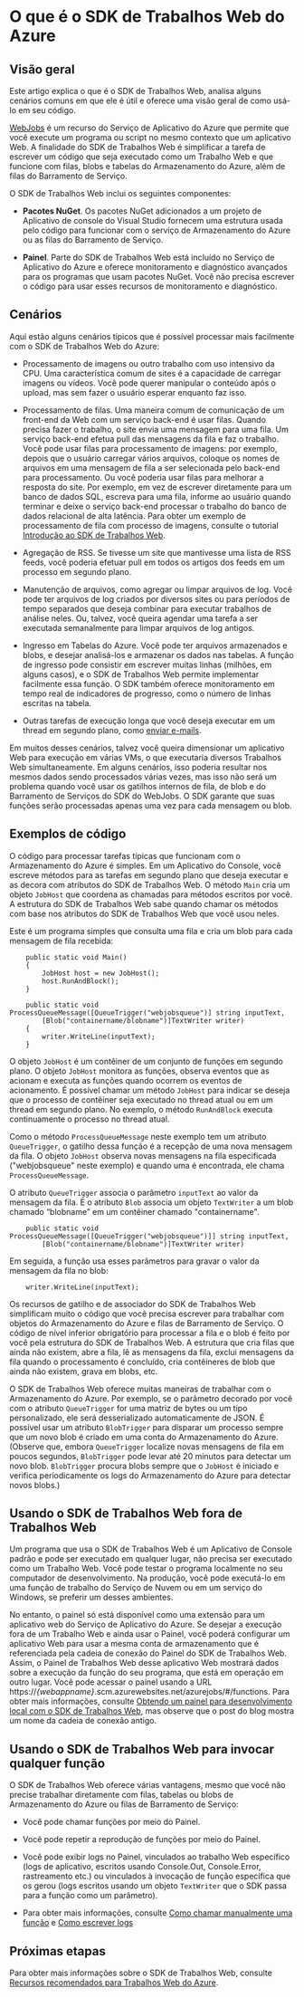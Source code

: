 <properties 
	pageTitle="O que é o SDK de Trabalhos Web do Azure" 
	description="Uma introdução ao SDK de Trabalhos Web do Azure. Explica o que é o SDK, cenários típicos em que ele é útil e exemplos de código." 
	services="app-service\web, storage" 
	documentationCenter=".net" 
	authors="tdykstra" 
	manager="wpickett" 
	editor="jimbe"/>

<tags 
	ms.service="app-service-web" 
	ms.workload="web" 
	ms.tgt_pltfrm="na" 
	ms.devlang="na" 
	ms.topic="article" 
	ms.date="09/22/2015" 
	ms.author="tdykstra"/>

# O que é o SDK de Trabalhos Web do Azure

## <a id="overview"></a>Visão geral

Este artigo explica o que é o SDK de Trabalhos Web, analisa alguns cenários comuns em que ele é útil e oferece uma visão geral de como usá-lo em seu código.

[WebJobs](websites-webjobs-resources.md) é um recurso do Serviço de Aplicativo do Azure que permite que você execute um programa ou script no mesmo contexto que um aplicativo Web. A finalidade do SDK de Trabalhos Web é simplificar a tarefa de escrever um código que seja executado como um Trabalho Web e que funcione com filas, blobs e tabelas do Armazenamento do Azure, além de filas do Barramento de Serviço.

O SDK de Trabalhos Web inclui os seguintes componentes:

* **Pacotes NuGet**. Os pacotes NuGet adicionados a um projeto de Aplicativo de console do Visual Studio fornecem uma estrutura usada pelo código para funcionar com o serviço de Armazenamento do Azure ou as filas do Barramento de Serviço.   
  
* **Painel**. Parte do SDK de Trabalhos Web está incluído no Serviço de Aplicativo do Azure e oferece monitoramento e diagnóstico avançados para os programas que usam pacotes NuGet. Você não precisa escrever o código para usar esses recursos de monitoramento e diagnóstico.

## <a id="scenarios"></a>Cenários

Aqui estão alguns cenários típicos que é possível processar mais facilmente com o SDK de Trabalhos Web do Azure:

* Processamento de imagens ou outro trabalho com uso intensivo da CPU. Uma característica comum de sites é a capacidade de carregar imagens ou vídeos. Você pode querer manipular o conteúdo após o upload, mas sem fazer o usuário esperar enquanto faz isso.

* Processamento de filas. Uma maneira comum de comunicação de um front-end da Web com um serviço back-end é usar filas. Quando precisa fazer o trabalho, o site envia uma mensagem para uma fila. Um serviço back-end efetua pull das mensagens da fila e faz o trabalho. Você pode usar filas para processamento de imagens: por exemplo, depois que o usuário carregar vários arquivos, coloque os nomes de arquivos em uma mensagem de fila a ser selecionada pelo back-end para processamento. Ou você poderia usar filas para melhorar a resposta do site. Por exemplo, em vez de escrever diretamente para um banco de dados SQL, escreva para uma fila, informe ao usuário quando terminar e deixe o serviço back-end processar o trabalho do banco de dados relacional de alta latência. Para obter um exemplo de processamento de fila com processo de imagens, consulte o tutorial [Introdução ao SDK de Trabalhos Web](websites-dotnet-webjobs-sdk-get-started.md).

* Agregação de RSS. Se tivesse um site que mantivesse uma lista de RSS feeds, você poderia efetuar pull em todos os artigos dos feeds em um processo em segundo plano.

* Manutenção de arquivos, como agregar ou limpar arquivos de log. Você pode ter arquivos de log criados por diversos sites ou para períodos de tempo separados que deseja combinar para executar trabalhos de análise neles. Ou, talvez, você queira agendar uma tarefa a ser executada semanalmente para limpar arquivos de log antigos.

* Ingresso em Tabelas do Azure. Você pode ter arquivos armazenados e blobs, e desejar analisá-los e armazenar os dados nas tabelas. A função de ingresso pode consistir em escrever muitas linhas (milhões, em alguns casos), e o SDK de Trabalhos Web permite implementar facilmente essa função. O SDK também oferece monitoramento em tempo real de indicadores de progresso, como o número de linhas escritas na tabela.

* Outras tarefas de execução longa que você deseja executar em um thread em segundo plano, como [enviar e-mails](https://github.com/victorhurdugaci/AzureWebJobsSamples/tree/master/SendEmailOnFailure).

Em muitos desses cenários, talvez você queira dimensionar um aplicativo Web para execução em várias VMs, o que executaria diversos Trabalhos Web simultaneamente. Em alguns cenários, isso poderia resultar nos mesmos dados sendo processados várias vezes, mas isso não será um problema quando você usar os gatilhos internos de fila, de blob e do Barramento de Serviços do SDK do WebJobs. O SDK garante que suas funções serão processadas apenas uma vez para cada mensagem ou blob.

## <a id="code"></a> Exemplos de código

O código para processar tarefas típicas que funcionam com o Armazenamento do Azure é simples. Em um Aplicativo do Console, você escreve métodos para as tarefas em segundo plano que deseja executar e as decora com atributos do SDK de Trabalhos Web. O método `Main` cria um objeto `JobHost` que coordena as chamadas para métodos escritos por você. A estrutura do SDK de Trabalhos Web sabe quando chamar os métodos com base nos atributos do SDK de Trabalhos Web que você usou neles.

Este é um programa simples que consulta uma fila e cria um blob para cada mensagem de fila recebida:

		public static void Main()
		{
		    JobHost host = new JobHost();
		    host.RunAndBlock();
		}

		public static void ProcessQueueMessage([QueueTrigger("webjobsqueue")] string inputText, 
            [Blob("containername/blobname")]TextWriter writer)
		{
		    writer.WriteLine(inputText);
		}

O objeto `JobHost` é um contêiner de um conjunto de funções em segundo plano. O objeto `JobHost` monitora as funções, observa eventos que as acionam e executa as funções quando ocorrem os eventos de acionamento. É possível chamar um método `JobHost` para indicar se deseja que o processo de contêiner seja executado no thread atual ou em um thread em segundo plano. No exemplo, o método `RunAndBlock` executa continuamente o processo no thread atual.

Como o método `ProcessQueueMessage` neste exemplo tem um atributo `QueueTrigger`, o gatilho dessa função é a recepção de uma nova mensagem da fila. O objeto `JobHost` observa novas mensagens na fila especificada ("webjobsqueue" neste exemplo) e quando uma é encontrada, ele chama `ProcessQueueMessage`.

O atributo `QueueTrigger` associa o parâmetro `inputText` ao valor da mensagem da fila. E o atributo `Blob` associa um objeto `TextWriter` a um blob chamado “blobname” em um contêiner chamado "containername".

		public static void ProcessQueueMessage([QueueTrigger("webjobsqueue")]] string inputText, 
		    [Blob("containername/blobname")]TextWriter writer)

Em seguida, a função usa esses parâmetros para gravar o valor da mensagem da fila no blob:

		writer.WriteLine(inputText);

Os recursos de gatilho e de associador do SDK de Trabalhos Web simplificam muito o código que você precisa escrever para trabalhar com objetos do Armazenamento do Azure e filas de Barramento de Serviço. O código de nível inferior obrigatório para processar a fila e o blob é feito por você pela estrutura do SDK de Trabalhos Web. A estrutura que cria filas que ainda não existem, abre a fila, lê as mensagens da fila, exclui mensagens da fila quando o processamento é concluído, cria contêineres de blob que ainda não existem, grava em blobs, etc.

O SDK de Trabalhos Web oferece muitas maneiras de trabalhar com o Armazenamento do Azure. Por exemplo, se o parâmetro decorado por você com o atributo `QueueTrigger` for uma matriz de bytes ou um tipo personalizado, ele será desserializado automaticamente de JSON. É possível usar um atributo `BlobTrigger` para disparar um processo sempre que um novo blob é criado em uma conta do Armazenamento do Azure. (Observe que, embora `QueueTrigger` localize novas mensagens de fila em poucos segundos, `BlobTrigger` pode levar até 20 minutos para detectar um novo blob. `BlobTrigger` procura blobs sempre que o `JobHost` é iniciado e verifica periodicamente os logs do Armazenamento do Azure para detectar novos blobs.)

## <a id="workerrole"></a> Usando o SDK de Trabalhos Web fora de Trabalhos Web

Um programa que usa o SDK de Trabalhos Web é um Aplicativo de Console padrão e pode ser executado em qualquer lugar, não precisa ser executado como um Trabalho Web. Você pode testar o programa localmente no seu computador de desenvolvimento. Na produção, você pode executá-lo em uma função de trabalho do Serviço de Nuvem ou em um serviço do Windows, se preferir um desses ambientes.

No entanto, o painel só está disponível como uma extensão para um aplicativo web do Serviço de Aplicativo do Azure. Se desejar a execução fora de um Trabalho Web e ainda usar o Painel, você poderá configurar um aplicativo Web para usar a mesma conta de armazenamento que é referenciada pela cadeia de conexão do Painel do SDK de Trabalhos Web. Assim, o Painel de Trabalhos Web desse aplicativo Web mostrará dados sobre a execução da função do seu programa, que está em operação em outro lugar. Você pode acessar o painel usando a URL https://*{webappname}*.scm.azurewebsites.net/azurejobs/#/functions. Para obter mais informações, consulte [Obtendo um painel para desenvolvimento local com o SDK de Trabalhos Web](http://blogs.msdn.com/b/jmstall/archive/2014/01/27/getting-a-dashboard-for-local-development-with-the-webjobs-sdk.aspx), mas observe que o post do blog mostra um nome da cadeia de conexão antigo.

## <a id="nostorage"></a>Usando o SDK de Trabalhos Web para invocar qualquer função

O SDK de Trabalhos Web oferece várias vantagens, mesmo que você não precise trabalhar diretamente com filas, tabelas ou blobs de Armazenamento do Azure ou filas de Barramento de Serviço:

* Você pode chamar funções por meio do Painel.
* Você pode repetir a reprodução de funções por meio do Painel.
* Você pode exibir logs no Painel, vinculados ao trabalho Web específico (logs de aplicativo, escritos usando Console.Out, Console.Error, rastreamento etc.) ou vinculados à invocação de função específica que os gerou (logs escritos usando um objeto `TextWriter` que o SDK passa para a função como um parâmetro). 

* Para obter mais informações, consulte [Como chamar manualmente uma função](websites-dotnet-webjobs-sdk-storage-queues-how-to.md#manual) e [Como escrever logs](websites-dotnet-webjobs-sdk-storage-queues-how-to.md#logs)

## <a id="nextsteps"></a>Próximas etapas

Para obter mais informações sobre o SDK de Trabalhos Web, consulte [Recursos recomendados para Trabalhos Web do Azure](http://go.microsoft.com/fwlink/?linkid=390226).
 

<!---HONumber=Oct15_HO3-->